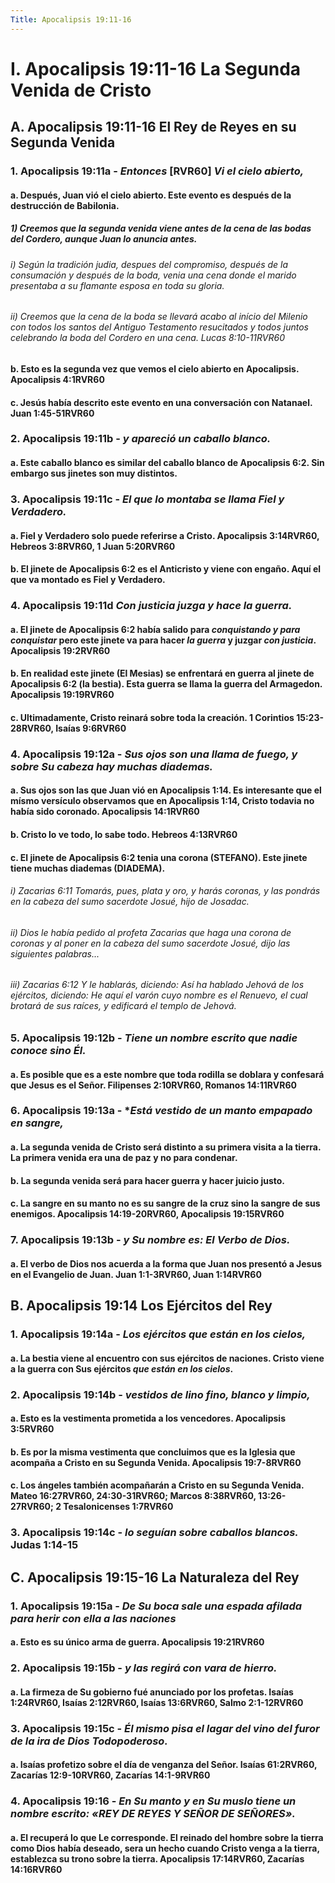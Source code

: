 ```yaml
---
Title: Apocalipsis 19:11-16
---
```


# I. Apocalipsis 19:11-16 La Segunda Venida de Cristo

## A. Apocalipsis 19:11-16 El Rey de Reyes en su Segunda Venida

### 1. Apocalipsis 19:11a - *Entonces* [RVR60] *Vi el cielo abierto,* 

#### a. Después, Juan vió el cielo abierto. Este evento es después de la destrucción de Babilonia.

##### 1) Creemos que la segunda venida viene antes de la cena de las bodas del Cordero, aunque Juan lo anuncia antes. 

###### i) Según la tradición judia, despues del compromiso, después de la consumación y después de la boda, venia una cena donde el marido presentaba a su flamante esposa en toda su gloria. 

###### ii) Creemos que la cena de la boda se llevará acabo al início del Milenio con todos los santos del Antiguo Testamento resucitados y todos juntos celebrando la boda del Cordero en una cena. Lucas 8:10-11RVR60

#### b. Esto es la segunda vez que vemos el cielo abierto en Apocalipsis. Apocalipsis 4:1RVR60

#### c. Jesús había descrito este evento en una conversación con Natanael. Juan 1:45-51RVR60

### 2. Apocalipsis 19:11b -  *y apareció un caballo blanco.* 

#### a. Este caballo blanco es similar del caballo blanco de Apocalipsis 6:2. Sin embargo sus jinetes son muy distintos. 

### 3. Apocalipsis 19:11c - *El que lo montaba se llama Fiel y Verdadero.*

#### a. Fiel y Verdadero solo puede referirse a Cristo. Apocalipsis 3:14RVR60,  Hebreos 3:8RVR60, 1 Juan 5:20RVR60

#### b. El jinete de Apocalipsis 6:2 es el Anticristo y viene con engaño. Aquí el que va montado es Fiel y Verdadero. 

### 4. Apocalipsis 19:11d *Con justicia juzga y hace la guerra.* 

#### a. El jinete de Apocalipsis 6:2 había salido para *conquistando y para conquistar* pero este jinete va para hacer *la guerra* y juzgar *con justicia*. Apocalipsis 19:2RVR60

#### b. En realidad este jinete (El Mesias) se enfrentará en guerra al jinete de Apocalipsis 6:2 (la bestia). Esta guerra se llama la guerra del Armagedon. Apocalipsis 19:19RVR60

#### c. Ultimadamente, Cristo reinará sobre toda la creación. 1 Corintios 15:23-28RVR60, Isaías 9:6RVR60

### 4. Apocalipsis 19:12a - *Sus ojos son una llama de fuego, y sobre Su cabeza hay muchas diademas.* 

#### a. Sus ojos son las que Juan vió en Apocalipsis 1:14. Es interesante que el mísmo versículo observamos que en Apocalipsis 1:14, Cristo todavia no había sido coronado. Apocalipsis 14:1RVR60

#### b. Cristo lo ve todo, lo sabe todo. Hebreos 4:13RVR60

#### c. El jinete de Apocalipsis 6:2 tenia una corona (STEFANO). Este jinete tiene muchas diademas (DIADEMA). 

###### i) Zacarias 6:11 *Tomarás, pues, plata y oro, y harás coronas, y las pondrás en la cabeza del sumo sacerdote Josué, hijo de Josadac.*

###### ii) Dios le había pedido al profeta Zacarias que haga una corona de coronas y al poner en la cabeza del sumo sacerdote Josué, dijo las siguientes palabras...

###### iii) Zacarias 6:12 *Y le hablarás, diciendo: Así ha hablado Jehová de los ejércitos, diciendo: He aquí el varón cuyo nombre es el Renuevo, el cual brotará de sus raíces, y edificará el templo de Jehová.*

### 5. Apocalipsis 19:12b - *Tiene un nombre escrito que nadie conoce sino Él.* 

#### a. Es posible que es a este nombre que toda rodilla se doblara y confesará que Jesus es el Señor. Filipenses 2:10RVR60, Romanos 14:11RVR60

### 6. Apocalipsis 19:13a -  **Está vestido de un manto empapado en sangre,* 

#### a. La segunda venida de Cristo será distinto a su primera visita a la tierra. La primera venida era una de paz y no para condenar. 

#### b. La segunda venida será para hacer guerra y hacer juicio justo. 

#### c. La sangre en su manto no es su sangre de la cruz sino la sangre de sus enemigos. Apocalipsis 14:19-20RVR60, Apocalipsis 19:15RVR60

### 7. Apocalipsis 19:13b - *y Su nombre es: El Verbo de Dios.* 

#### a. El verbo de Dios nos acuerda a la forma que Juan nos presentó a Jesus en el Evangelio de Juan. Juan 1:1-3RVR60, Juan 1:14RVR60

## B. Apocalipsis 19:14 Los Ejércitos del Rey

### 1. Apocalipsis 19:14a -  *Los ejércitos que están en los cielos,* 

#### a. La bestia viene al encuentro con sus ejércitos de naciones. Cristo viene a la guerra con Sus ejércitos *que están en los cielos*. 

### 2. Apocalipsis 19:14b -  *vestidos de lino fino, blanco y limpio,* 

#### a. Esto es la vestimenta prometida a los vencedores. Apocalipsis 3:5RVR60

#### b. Es por la misma vestimenta que concluimos que es la Iglesia que acompaña a Cristo en su Segunda Venida. Apocalipsis 19:7-8RVR60

#### c. Los ángeles también acompañarán a Cristo en su Segunda Venida. Mateo 16:27RVR60, 24:30-31RVR60; Marcos 8:38RVR60, 13:26-27RVR60; 2 Tesalonicenses 1:7RVR60

### 3. Apocalipsis 19:14c - *lo seguían sobre caballos blancos.* Judas 1:14-15

## C. Apocalipsis 19:15-16 La Naturaleza del Rey

### 1. Apocalipsis 19:15a -  *De Su boca sale una espada afilada para herir con ella a las naciones* 

#### a. Esto es su único arma de guerra. Apocalipsis 19:21RVR60

### 2. Apocalipsis 19:15b -  *y las regirá con vara de hierro.* 

#### a. La firmeza de Su gobierno fué anunciado por los profetas. Isaías 1:24RVR60, Isaías 2:12RVR60, Isaías 13:6RVR60, Salmo 2:1-12RVR60

### 3. Apocalipsis 19:15c -  *Él mismo pisa el lagar del vino del furor de la ira de Dios Todopoderoso.*

#### a. Isaías profetizo sobre el día de venganza del Señor. Isaías 61:2RVR60, Zacarías 12:9-10RVR60, Zacarías 14:1-9RVR60

### 4. Apocalipsis 19:16 -  *En Su manto y en Su muslo tiene un nombre escrito: «REY DE REYES Y SEÑOR DE SEÑORES».*

#### a. El recuperá lo que Le corresponde. El reinado del hombre sobre la tierra como Dios había deseado, sera un hecho cuando Cristo venga a la tierra, establezca su trono sobre la tierra. Apocalipsis 17:14RVR60, Zacarías 14:16RVR60